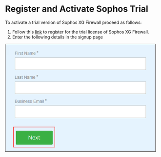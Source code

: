 # Register and Activate Sophos Trial

To activate a trial version of Sophos XG Firewall proceed as follows:  

1.  Follow this [link](https://secure2.sophos.com/en-us/products/next-gen-firewall/free-trial.aspx) to register for the trial license of Sophos XG Firewall.  
2.  Enter the following details in the signup page    
<img src="/images/sophos trial signup image 1.png"/>

